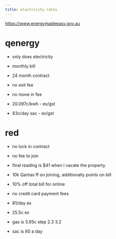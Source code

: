 ```yaml
---
title: electricity rates
---
```


https://www.energymadeeasy.gov.au

# qenergy
- only does electricity
- monthly bill
- 24 month contract
- no exit fee
- no move in fee

- 20.097c/kwh - ex/gst
- 83c/day sac - ex/gst

# red
- no lock in contract
- no fee to join
- final reading is $41 when I vacate the property. 
- 10k Qantas ff on joining, additionally points on bill
- 10% off total bill for ontine
- no credit card payment fees
- 81/day ex

- 25.5c ex

- gas is 3.65c step 2.3 3.2
- sac is 60 a day
